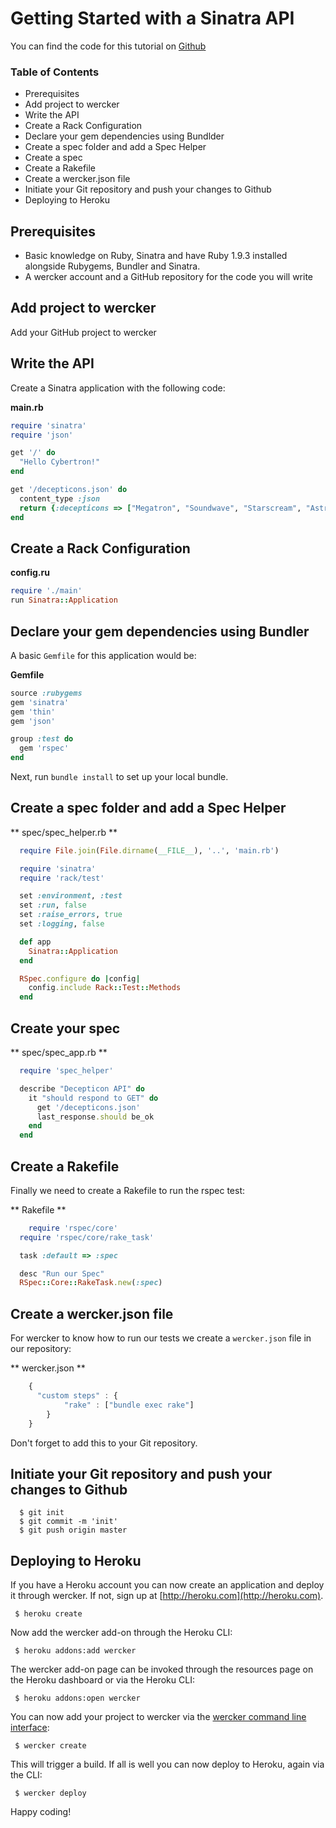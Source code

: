 # Getting Started with a Sinatra API

You can find the code for this tutorial on [Github](https://github.com/mies/wercker-ruby-api)

### Table of Contents
* Prerequisites
* Add project to wercker
* Write the API
* Create a Rack Configuration
* Declare your gem dependencies using Bundlder
* Create a spec folder and add a Spec Helper
* Create a spec
* Create a Rakefile
* Create a wercker.json file
* Initiate your Git repository and push your changes to Github
* Deploying to Heroku

## Prerequisites
* Basic knowledge on Ruby, Sinatra and have Ruby 1.9.3 installed alongside Rubygems, Bundler and Sinatra.
* A wercker account and a GitHub repository for the code you will write

## Add project to wercker
Add your GitHub project to wercker


## Write the API
Create a Sinatra application with the following code:

**main.rb**

``` ruby
require 'sinatra'
require 'json'

get '/' do
  "Hello Cybertron!"
end

get '/decepticons.json' do
  content_type :json
  return {:decepticons => ["Megatron", "Soundwave", "Starscream", "Astrotrain"]}
end
```

## Create a Rack Configuration

**config.ru**

``` ruby
require './main'
run Sinatra::Application
```

## Declare your gem dependencies using Bundler

A basic `Gemfile` for this application would be:

**Gemfile**

``` ruby
source :rubygems
gem 'sinatra'
gem 'thin'
gem 'json'

group :test do
  gem 'rspec'
end
```

Next, run `bundle install` to set up your local bundle.

## Create a spec folder and add a Spec Helper

** spec/spec_helper.rb **

``` ruby
  require File.join(File.dirname(__FILE__), '..', 'main.rb')

  require 'sinatra'
  require 'rack/test'

  set :environment, :test
  set :run, false
  set :raise_errors, true
  set :logging, false

  def app
    Sinatra::Application
  end

  RSpec.configure do |config|
    config.include Rack::Test::Methods
  end
```

## Create your spec

** spec/spec_app.rb **

``` ruby
  require 'spec_helper'

  describe "Decepticon API" do
    it "should respond to GET" do
      get '/decepticons.json'
      last_response.should be_ok
    end
  end
```

## Create a Rakefile

Finally we need to create a Rakefile to run the rspec test:

** Rakefile **

``` ruby
    require 'rspec/core'
  require 'rspec/core/rake_task'

  task :default => :spec

  desc "Run our Spec"
  RSpec::Core::RakeTask.new(:spec)
```

## Create a wercker.json file

For wercker to know how to run our tests we create a `wercker.json` file
in our repository:

** wercker.json **

``` javascript
    {
      "custom steps" : {
            "rake" : ["bundle exec rake"]
        }
    }
```

Don't forget to add this to your Git repository.

## Initiate your Git repository and push your changes to Github

```
  $ git init
  $ git commit -m 'init'
  $ git push origin master
```

## Deploying to Heroku

If you have a Heroku account you can now create an application and
deploy it through wercker. If not, sign up at
[http://heroku.com](http://heroku.com).

```
 $ heroku create
```

Now add the wercker add-on through the Heroku CLI:

```
 $ heroku addons:add wercker
```

The wercker add-on page can be invoked through the resources page on the
Heroku dashboard or via the Heroku CLI:

```
 $ heroku addons:open wercker
```

You can now add your project to wercker via the [wercker command line
interface](http://devcenter.wercker.com/articles/cli):

```
 $ wercker create
```

This will trigger a build. If all is well you can now deploy to Heroku,
again via the CLI:

```
 $ wercker deploy
```
Happy coding!
